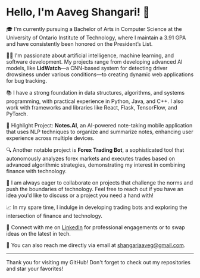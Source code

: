 # Hello, I'm Aaveg Shangari! 👋

🎓 I'm currently pursuing a Bachelor of Arts in Computer Science at the University of Ontario Institute of Technology, where I maintain a 3.91 GPA and have consistently been honored on the President’s List.

👨‍💻 I'm passionate about artificial intelligence, machine learning, and software development. My projects range from developing advanced AI models, like **LidWatch**—a CNN-based system for detecting driver drowsiness under various conditions—to creating dynamic web applications for bug tracking.

📚 I have a strong foundation in data structures, algorithms, and systems programming, with practical experience in Python, Java, and C++. I also work with frameworks and libraries like React, Flask, TensorFlow, and PyTorch.

🌟 Highlight Project: **Notes.AI**, an AI-powered note-taking mobile application that uses NLP techniques to organize and summarize notes, enhancing user experience across multiple devices.

🔍 Another notable project is **Forex Trading Bot**, a sophisticated tool that autonomously analyzes forex markets and executes trades based on advanced algorithmic strategies, demonstrating my interest in combining finance with technology.

🔧 I am always eager to collaborate on projects that challenge the norms and push the boundaries of technology. Feel free to reach out if you have an idea you'd like to discuss or a project you need a hand with!

📈 In my spare time, I indulge in developing trading bots and exploring the intersection of finance and technology.

🔗 Connect with me on [LinkedIn](https://www.linkedin.com/in/aaveg-shangari/) for professional engagements or to swap ideas on the latest in tech.

📩 You can also reach me directly via email at shangariaaveg@gmail.com.

---
Thank you for visiting my GitHub! Don't forget to check out my repositories and star your favorites!

